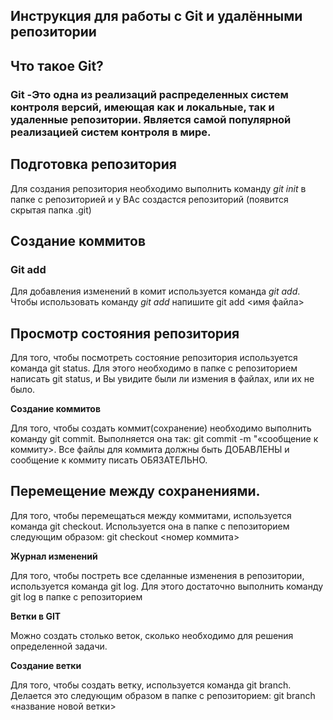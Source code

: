 ## Инструкция для работы с Git и удалёнными репозитории

## Что такое Git? ##

### Git -Это одна из реализаций распределенных систем контроля версий, имеющая как и локальные, так и удаленные репозитории. Является самой популярной реализацией систем контроля в мире. ###

## Подготовка репозитория

 Для создания репозитория необходимо выполнить команду *git init* в папке с репозиторией и у ВАс создастся репозиторий (появится скрытая папка .git)

 ## Создание коммитов
 ### Git add

 Для добавления изменений в комит используется команда *git add*. Чтобы использовать команду *git add* напишите git add <имя файла>
 
 ## Просмотр состояния репозитория 

 Для того, чтобы посмотреть состояние репозитория используется команда git status. Для этого необходимо в папке с репозиторием написать git status, и Вы увидите были ли измения в файлах, или их не было.

 __Создание коммитов__

 Для того, чтобы создать коммит(сохранение) необходимо выполнить команду git commit.
Выполняется она так: git commit -m "«сообщение к коммиту>. Все файлы для коммита должны быть ДОБАВЛЕНЫ и сообщение к коммиту писать ОБЯЗАТЕЛЬНО.

## Перемещение между сохранениями.

Для того, чтобы перемещаться между коммитами, используется команда git checkout. Используется она в папке с пепозиторием следующим образом: git checkout <номер коммита>

__Журнал изменений__

Для того, чтобы постреть все сделанные изменения в репозитории, используется команда git log. Для этого достаточно выполнить команду git log в папке с репозиторием

__Ветки в GIT__

Можно создать столько веток, сколько необходимо для решения определенной задачи.
                
__Создание ветки__

Для того, чтобы создать ветку, используется команда git branch. Делается это следующим образом в папке с репозиторием: git branch «название новой ветки> 